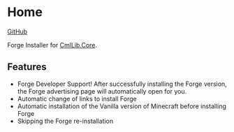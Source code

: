 # Home

[GitHub](https://github.com/CmlLib/CmlLib.Core.Installer.Forge)

Forge Installer for [CmlLib.Core](../cmllib.core/README.md "mention").

## Features

* Forge Developer Support! After successfully installing the Forge version, the Forge advertising page will automatically open for you.
* Automatic change of links to install Forge
* Automatic installation of the Vanilla version of Minecraft before installing Forge
* Skipping the Forge re-installation
